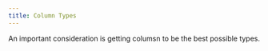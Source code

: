 ```yaml
---
title: Column Types
---
```


An important consideration is getting columsn to be the best possible types.


